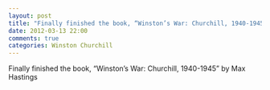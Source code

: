 ```yaml
---
layout: post
title: "Finally finished the book, “Winston’s War: Churchill, 1940-1945” by Max Hastings"
date: 2012-03-13 22:00
comments: true
categories: Winston Churchill
---
```


Finally finished the book, “Winston’s War: Churchill, 1940-1945” by Max Hastings

